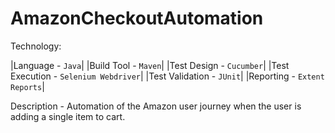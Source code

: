 # AmazonCheckoutAutomation

Technology:

|Language - `Java`|
|Build Tool - `Maven`|
|Test Design - `Cucumber`|
|Test Execution - `Selenium Webdriver`|
|Test Validation - `JUnit`|
|Reporting - `Extent Reports`|

Description - Automation of the Amazon user journey when the user is adding a single item to cart. 
